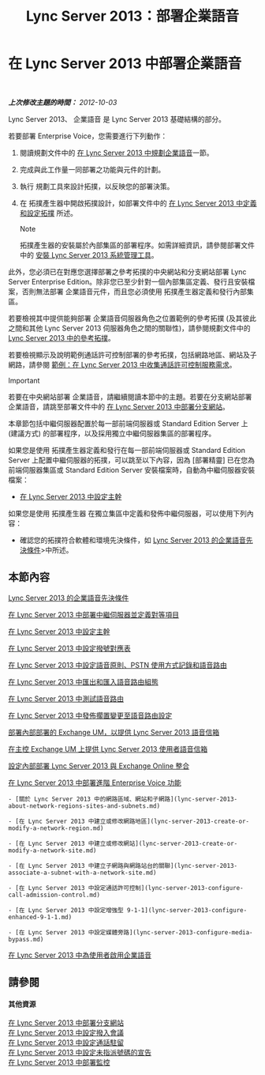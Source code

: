 ﻿---
title: Lync Server 2013：部署企業語音
TOCTitle: 部署企業語音
ms:assetid: b5b593a6-ac30-461c-8c8c-0041e2c9ab04
ms:mtpsurl: https://technet.microsoft.com/zh-tw/library/Gg412876(v=OCS.15)
ms:contentKeyID: 49292069
ms.date: 08/24/2015
mtps_version: v=OCS.15
ms.translationtype: HT
---

# 在 Lync Server 2013 中部署企業語音

 

_**上次修改主題的時間：** 2012-10-03_

Lync Server 2013、 企業語音 是 Lync Server 2013 基礎結構的部分。

若要部署 Enterprise Voice，您需要進行下列動作：

1.  閱讀規劃文件中的 [在 Lync Server 2013 中規劃企業語音](lync-server-2013-planning-for-enterprise-voice.md)一節。

2.  完成與此工作量一同部署之功能與元件的計劃。

3.  執行 規劃工具來設計拓撲，以反映您的部署決策。

4.  在 拓撲產生器中開啟拓撲設計，如部署文件中的 [在 Lync Server 2013 中定義和設定拓撲](lync-server-2013-defining-and-configuring-the-topology.md) 所述。
    
    > [!NOTE]  
    > 拓撲產生器的安裝屬於內部集區的部署程序。如需詳細資訊，請參閱部署文件中的 <a href="lync-server-2013-install-lync-server-administrative-tools.md">安裝 Lync Server 2013 系統管理工具</a>。
    


此外，您必須已在對應您選擇部署之參考拓撲的中央網站和分支網站部署 Lync Server Enterprise Edition。除非您已至少針對一個內部集區定義、發行且安裝檔案，否則無法部署 企業語音元件，而且您必須使用 拓撲產生器定義和發行內部集區。

若要檢視其中提供能夠部署 企業語音伺服器角色之位置範例的參考拓撲 (及其彼此之間和其他 Lync Server 2013 伺服器角色之間的關聯性)，請參閱規劃文件中的 [Lync Server 2013 中的參考拓撲](lync-server-2013-reference-topologies.md)。

若要檢視顯示及說明範例通話許可控制部署的參考拓撲，包括網路地區、網站及子網路，請參閱 [範例：在 Lync Server 2013 中收集通話許可控制服務需求](lync-server-2013-example-of-gathering-your-requirements-for-call-admission-control.md)。

> [!IMPORTANT]  
> 若要在中央網站部署 企業語音，請繼續閱讀本節中的主題。若要在分支網站部署 企業語音，請跳至部署文件中的 <a href="lync-server-2013-deploying-branch-sites.md">在 Lync Server 2013 中部署分支網站</a>。



本章節包括中繼伺服器配置於每一部前端伺服器或 Standard Edition Server 上 (建議方式) 的部署程序，以及採用獨立中繼伺服器集區的部署程序。

如果您是使用 拓撲產生器定義和發行在每一部前端伺服器或 Standard Edition Server 上配置中繼伺服器的拓撲，可以跳至以下內容，因為 \[部署精靈\] 已在您為前端伺服器集區或 Standard Edition Server 安裝檔案時，自動為中繼伺服器安裝檔案：

  - [在 Lync Server 2013 中設定主幹](lync-server-2013-configuring-trunks.md)

如果您是使用 拓撲產生器 在獨立集區中定義和發佈中繼伺服器，可以使用下列內容：

  - 確認您的拓撲符合軟體和環境先決條件，如 [Lync Server 2013 的企業語音先決條件](lync-server-2013-enterprise-voice-prerequisites.md)\>中所述。

## 本節內容

   [Lync Server 2013 的企業語音先決條件](lync-server-2013-enterprise-voice-prerequisites.md)

   [在 Lync Server 2013 中部署中繼伺服器並定義對等項目](lync-server-2013-deploying-mediation-servers-and-defining-peers.md)

   [在 Lync Server 2013 中設定主幹](lync-server-2013-configuring-trunks.md)

   [在 Lync Server 2013 中設定撥號對應表](lync-server-2013-configuring-dial-plans.md)

   [在 Lync Server 2013 中設定語音原則、PSTN 使用方式記錄和語音路由](lync-server-2013-configuring-voice-policies-pstn-usage-records-and-voice-routes.md)

   [在 Lync Server 2013 中匯出和匯入語音路由組態](lync-server-2013-exporting-and-importing-voice-routing-configuration.md)

   [在 Lync Server 2013 中測試語音路由](lync-server-2013-test-voice-routing.md)

   [在 Lync Server 2013 中發佈擱置變更至語音路由設定](lync-server-2013-publish-pending-changes-to-the-voice-routing-configuration.md)

   [部署內部部署的 Exchange UM，以提供 Lync Server 2013 語音信箱](lync-server-2013-deploying-on-premises-exchange-um-to-provide-lync-server-2013-voice-mail.md)

   [在主控 Exchange UM 上提供 Lync Server 2013 使用者語音信箱](lync-server-2013-providing-lync-server-users-voice-mail-on-hosted-exchange-um.md)

   [設定內部部署 Lync Server 2013 與 Exchange Online 整合](lync-server-2013-configuring-on-premises-lync-server-integration-with-exchange-online.md)

   [在 Lync Server 2013 中部署進階 Enterprise Voice 功能](lync-server-2013-deploying-advanced-enterprise-voice-features.md)
    
    - [關於 Lync Server 2013 中的網路區域、網站和子網路](lync-server-2013-about-network-regions-sites-and-subnets.md)
    
    - [在 Lync Server 2013 中建立或修改網路地區](lync-server-2013-create-or-modify-a-network-region.md)
    
    - [在 Lync Server 2013 中建立或修改網站](lync-server-2013-create-or-modify-a-network-site.md)
    
    - [在 Lync Server 2013 中建立子網路與網路站台的關聯](lync-server-2013-associate-a-subnet-with-a-network-site.md)
    
    - [在 Lync Server 2013 中設定通話許可控制](lync-server-2013-configure-call-admission-control.md)
    
    - [在 Lync Server 2013 中設定增強型 9-1-1](lync-server-2013-configure-enhanced-9-1-1.md)
    
    - [在 Lync Server 2013 中設定媒體旁路](lync-server-2013-configure-media-bypass.md)

   [在 Lync Server 2013 中為使用者啟用企業語音](lync-server-2013-enable-users-for-enterprise-voice.md)

## 請參閱

#### 其他資源

[在 Lync Server 2013 中部署分支網站](lync-server-2013-deploying-branch-sites.md)  
[在 Lync Server 2013 中設定撥入會議](lync-server-2013-configuring-dial-in-conferencing.md)  
[在 Lync Server 2013 中設定通話駐留](lync-server-2013-configuring-call-park.md)  
[在 Lync Server 2013 中設定未指派號碼的宣告](lync-server-2013-configuring-announcements-for-unassigned-numbers.md)  
[在 Lync Server 2013 中部署監控](lync-server-2013-deploying-monitoring.md)

